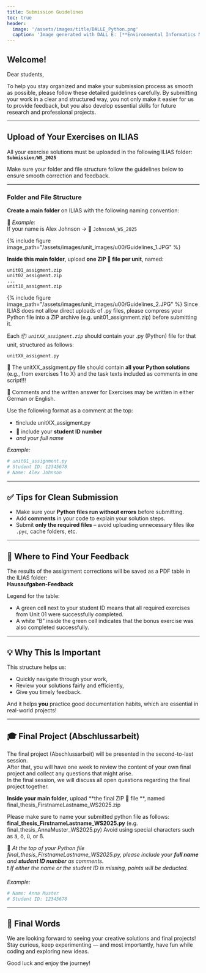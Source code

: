 ```yaml
---
title: Submission Guidelines
toc: true
header:
  image: '/assets/images/title/DALLE_Python.png'
  caption: 'Image generated with DALL E: [**Environmental Informatics Marburg**](https://www.uni-marburg.de/en/fb19/disciplines/physisch/environmentalinformatics)'
---
```


## Welcome!

Dear students,

To help you stay organized and make your submission process as smooth as possible, please follow these detailed guidelines carefully. By submitting your work in a clear and structured way, you not only make it easier for us to provide feedback, but you also develop essential skills for future research and professional projects.

---

## Upload of Your Exercises on ILIAS

All your exercise solutions must be uploaded in the following ILIAS folder:  
**`Submission/WS_2025`**

Make sure your folder and file structure follow the guidelines below to ensure smooth correction and feedback.

---

### Folder and File Structure 

**Create a main folder** on ILIAS with the following naming convention:

   🔸 *Example:*  
   If your name is Alex Johnson → 📁 `JohnsonA_WS_2025`
  
  {% include figure image_path="/assets/images/unit_images/u00/Guidelines_1.JPG" %}
  
  
**Inside this main folder**, upload **one ZIP 📁  file per unit**, named:
   ```
   unit01_assigment.zip
   unit02_assigment.zip
   ...
   unit10_assigment.zip
   ```
{% include figure image_path="/assets/images/unit_images/u00/Guidelines_2.JPG" %}
Since ILIAS does not allow direct uploads of .py files, please compress your Python file into a ZIP archive (e.g. unit01_assignment.zip) before submitting it.


Each 📦 *`unitXX_assigment.zip`* should contain your .py (Python) file for that unit, structured as follows:
   ```
   unitXX_assigment.py
   ```
 
 
📝 The unitXX_assigment.py file should contain **all your Python solutions** (e.g., from exercises 1 to X) and the task texts included as comments in one script!!!


💬 Comments and the written answer for Exercises may be written in either German or English.


Use the following format as a comment at the top:
   - ❗include unitXX_assigment.py
   - 🔖 include your **student ID number**
   -  *and your full name*  

*Example:*
```python
# unit01_assignment.py
# Student ID: 12345678
# Name: Alex Johnson

  ```

---

## ✅ Tips for Clean Submission

- Make sure your **Python files run without errors** before submitting.
- Add **comments** in your code to explain your solution steps.
- Submit **only the required files** – avoid uploading unnecessary files like `.pyc`, cache folders, etc.

---

## 📝 Where to Find Your Feedback

The results of the assignment corrections will be saved as a PDF table in the ILIAS folder:  
**Hausaufgaben-Feedback**

Legend for the table:

- A green cell next to your student ID means that all required exercises from Unit 01 were successfully completed.
- A white “B” inside the green cell indicates that the bonus exercise was also completed successfully.

---

## 💡 Why This Is Important

This structure helps us:
- Quickly navigate through your work,
- Review your solutions fairly and efficiently,
- Give you timely feedback.

And it helps **you** practice good documentation habits, which are essential in real-world projects!

---

## 🎓 Final Project (Abschlussarbeit)

The final project (Abschlussarbeit) will be presented in the second-to-last session.  
After that, you will have one week to review the content of your own final project and collect any questions that might arise.  
In the final session, we will discuss all open questions regarding the final project together.  

**Inside your main folder**, upload **the final ZIP 📁  file **, named final_thesis_FirstnameLastname_WS2025.zip


Please make sure to name your submitted python file as follows:
**final_thesis_FirstnameLastname_WS2025.py**
(e.g. final_thesis_AnnaMuster_WS2025.py)
Avoid using special characters such as ä, ö, ü, or ß.

🔖 *At the top of your Python file final_thesis_FirstnameLastname_WS2025.py, please include your **full name** and **student ID number** as comments.*  
❗ *If either the name or the student ID is missing, points will be deducted.*  

*Example:*
```python
# Name: Anna Muster
# Student ID: 12345678
```
---

## 🚀 Final Words

We are looking forward to seeing your creative solutions and final projects!  
Stay curious, keep experimenting — and most importantly, have fun while coding and exploring new ideas.  

Good luck and enjoy the journey!
